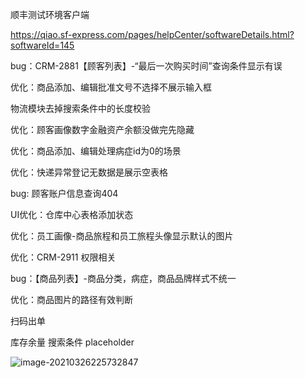 顺丰测试环境客户端

https://qiao.sf-express.com/pages/helpCenter/softwareDetails.html?softwareId=145





bug：CRM-2881【顾客列表】-“最后一次购买时间”查询条件显示有误

优化：商品添加、编辑批准文号不选择不展示输入框

物流模块去掉搜索条件中的长度校验

优化：顾客画像数字金融资产余额没做完先隐藏

优化：商品添加、编辑处理病症id为0的场景

优化：快递异常登记无数据是展示空表格

bug: 顾客账户信息查询404

UI优化：仓库中心表格添加状态

优化：员工画像-商品旅程和员工旅程头像显示默认的图片

优化：CRM-2911 权限相关

bug：【商品列表】-商品分类，病症，商品品牌样式不统一

优化：商品图片的路径有效判断





扫码出单

库存余量 搜索条件 placeholder

![image-20210326225732847](https://gitee.com/wu_kang0718/image/raw/master//20210326225734890.png)

